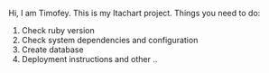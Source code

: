 Hi, I am Timofey. This is my Itachart project.
Things you need to do: 
1. Check ruby version
2. Check system dependencies and configuration
3. Create database
4. Deployment instructions
and other ..
